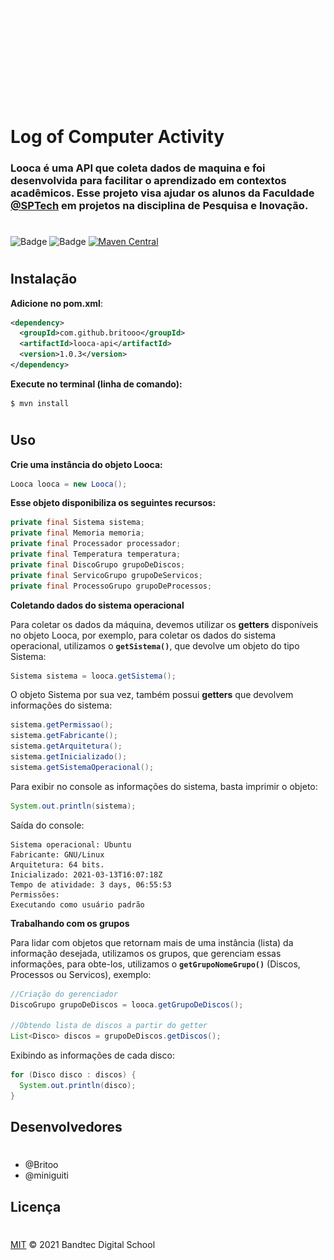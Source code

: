 
[![Looca API](./readme/readmes.gif)]()
# Log of Computer Activity

### **Looca** é uma API que coleta dados de maquina e foi desenvolvida para facilitar o aprendizado em contextos acadêmicos. Esse projeto visa ajudar os alunos da Faculdade [@SPTech](https://github.com/BandTec) em projetos na disciplina de Pesquisa e Inovação.
# 

![Badge](https://img.shields.io/badge/Code-Java-F76911?&logo=java) 
![Badge](https://img.shields.io/badge/compiler-maven-4c9d1flogo=maven)
[![Maven Central](https://maven-badges.herokuapp.com/maven-central/com.github.nyholmniklas/arithmetic/badge.svg)](https://search.maven.org/artifact/com.github.britooo/looca-api)
#
## Instalação
**Adicione no pom.xml**:
```xml
<dependency>
  <groupId>com.github.britooo</groupId>
  <artifactId>looca-api</artifactId>
  <version>1.0.3</version>
</dependency>
```

**Execute no terminal (linha de comando):**
```
$ mvn install
```
#
## Uso

**Crie uma instância do objeto Looca:**
```java
Looca looca = new Looca();
```

**Esse objeto disponibiliza os seguintes recursos:**

```java
private final Sistema sistema;
private final Memoria memoria;
private final Processador processador;
private final Temperatura temperatura;
private final DiscoGrupo grupoDeDiscos;
private final ServicoGrupo grupoDeServicos;
private final ProcessoGrupo grupoDeProcessos;
```

**Coletando dados do sistema operacional**

Para coletar os dados da máquina, devemos utilizar os **getters** disponíveis no objeto Looca, por exemplo, para coletar os dados do sistema operacional, utilizamos o **```getSistema()```**, que devolve um objeto do tipo Sistema:


```java
Sistema sistema = looca.getSistema();

```
O objeto Sistema por sua vez, também possui **getters** que devolvem informações do sistema:
```java
sistema.getPermissao();
sistema.getFabricante();
sistema.getArquitetura();
sistema.getInicializado();
sistema.getSistemaOperacional();
```

Para exibir no console as informações do sistema, basta imprimir o objeto:
```java
System.out.println(sistema);
```
Saída do console:
```
Sistema operacional: Ubuntu
Fabricante: GNU/Linux
Arquitetura: 64 bits.
Inicializado: 2021-03-13T16:07:18Z
Tempo de atividade: 3 days, 06:55:53
Permissões:
Executando como usuário padrão
```


**Trabalhando com os grupos**

Para lidar com objetos que retornam mais de uma instância (lista) da informação desejada, utilizamos os grupos, que gerenciam essas informações, para obte-los, utilizamos o **```getGrupoNomeGrupo()```** (Discos, Processos ou Servicos), exemplo:

```java
//Criação do gerenciador
DiscoGrupo grupoDeDiscos = looca.getGrupoDeDiscos();

//Obtendo lista de discos a partir do getter
List<Disco> discos = grupoDeDiscos.getDiscos();
```
Exibindo as informações de cada disco:

```java
for (Disco disco : discos) {
  System.out.println(disco);
}
```

## Desenvolvedores
#
- @Britoo
- @miniguiti

## Licença
#
[MIT](LICENSE) © 2021 Bandtec Digital School
